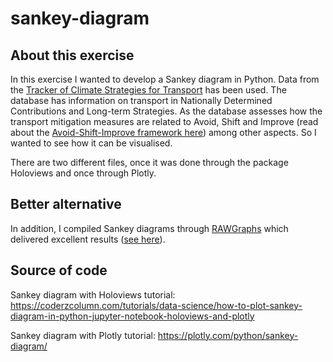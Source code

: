 # sankey-diagram

## About this exercise

In this exercise I wanted to develop a Sankey diagram in Python. Data from the [Tracker of Climate Strategies for Transport](https://www.changing-transport.org/tracker/) has been used. The database has information on transport in Nationally Determined Contributions and Long-term Strategies. As the database assesses how the transport mitigation measures are related to Avoid, Shift and Improve (read about the [Avoid-Shift-Improve framework here](https://www.sutp.org/publications/sustainable-urban-transport-avoid-shift-improve-a-s-i-inua-9/)) among other aspects. So I wanted to see how it can be visualised.

There are two different files, once it was done through the package Holoviews and once through Plotly.

## Better alternative

In addition, I compiled Sankey diagrams through [RAWGraphs](https://rawgraphs.io/) which delivered excellent results ([see here](https://twitter.com/ni_medi/status/1402173500551438336)).


## Source of code

Sankey diagram with Holoviews tutorial: https://coderzcolumn.com/tutorials/data-science/how-to-plot-sankey-diagram-in-python-jupyter-notebook-holoviews-and-plotly

Sankey diagram with Plotly tutorial: https://plotly.com/python/sankey-diagram/
